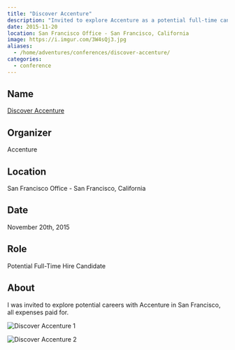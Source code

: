 ```yaml
---
title: "Discover Accenture"
description: "Invited to explore Accenture as a potential full-time candidate."
date: 2015-11-20
location: San Francisco Office - San Francisco, California
image: https://i.imgur.com/3W4sQj3.jpg
aliases:
  - /home/adventures/conferences/discover-accenture/
categories:
  - conference
---
```


## Name

[Discover Accenture](https://www.accenture.com/us-en "Accenture")

## Organizer

Accenture

## Location

San Francisco Office - San Francisco, California

## Date

November 20th, 2015

## Role

Potential Full-Time Hire Candidate

## About

I was invited to explore potential careers with Accenture in San Francisco, all expenses paid for.

![Discover Accenture 1](https://lh3.googleusercontent.com/_1n7VrQDQQBNoji2f8k4RkdYcueT9utQjX0PBkDzVxcHPFYW5hfGvkSG_GCXTNiboOzlvxbr-X4rZSXJBDiq3P9E_ilhaaZgW27zB0VSzUaAYEEN5TnYBJZhMHUZoZKNNElm1Un-ooGP7yR5QnI3-TKt_PmSBImMopLAjOo6Z-lEboQhtpQM74IZjJQruoCFtYs5okLzblhLkmLm0pLMxfMJsC8HrRJFC9xmE9VA4ps9kZpvIYkqPLichj5GV8ZDvHCUkV1TzJrnsVz0LQj3sGWpSJeIgRvVbfE0AWtI11d2ur-jt6FTs1FZcrT_v0WWEbOoINEZWgyDswepTgP6SaYaS8hfHoRpssG24b4MIBJPbqP84mrnXw05BstEl7o1gTKrJDIuzIMxk3JITqy-fDSfRxi1VVDScHS8i6pPUe8yGCCtfEpXsUDq-C5mH4RX8d1u2BsjyWZEBu2asBptx3pksoGrTx3FjMXFKGqJBqWAlwoMIGW6oU0Nz4-w13VtnIGWn3aQUZO4y6QEyZa78gNDZQPY4AyTdzq1Y_YLiGhIYpL5C730lI8Lw-8N6WDiJTB1BtUTKys4IondaOZppwo6XS47hjCHjz2OnC0zLWoaKpttp6sNPxjJzK001B9-=s959-no)

![Discover Accenture 2](https://lh3.googleusercontent.com/89vbrcwh36QNvigj28m4K6Imne1vOFVJLCcPiTHmH2eLoqx8cvy4XRzyoJ-BQiC7LD5faxFxZ1D7qaJHVgpKdU6JG9wZ9_LBCrrfGPNBpaJRPYz9ZJ2YIsrc6-9L63u2pRAA3UPj7KKlT57oSeT79yj80JsExGML1BYLiehEtLzbLD-QqZr-j_IQLBJ02KT4aJPLAg7a8Q4-6sdZbSmtr4t65s9jyz8-CZyLNHgC8QfU8rCK_aHNADewKngDVfPkpbxXUx82uZazZsezef3nEkHNZ-1kRwxE9oInBxV19kVfpvzv2PHSCEIt0pqUXWY0M9fPCHnQ6LRUrBQdQcO7FdhbNAno7Mu0eJfqsfhRtHzMWxRBAyFRw7x3kDNjfyxPmkJSapp2pWUT0YQKBZeJ3WTgctWnV5oXZv-CjZRM_nf_MuWGwS76xoOwIvUDRKXVjCgOncQ485FAaTBlAmBpywScce3hF4H1D5RO1rMgOj1_75cSaFdBpPsRYd8qVq8KFOamScxHMror1Y4OqkuWfuQq9thFPPixmIf7CmEBGcpQIC6krOmgBHqIrn9zS_xSPdL1EDIYhxGph12EANZunkwZ_pU_QdnuQpnCiCKRBCqkZA92Q3Hreu4UXPr0nCq0=w727-h969-no)
